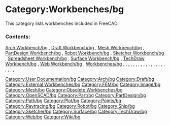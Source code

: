 # Category:Workbenches/bg
This category lists workbenches included in FreeCAD.

### Contents:

[Arch Workbench/bg](Arch_Workbench/bg.md) , [Draft Workbench/bg](Draft_Workbench/bg.md) , [Mesh Workbench/bg](Mesh_Workbench/bg.md) , [PartDesign Workbench/bg](PartDesign_Workbench/bg.md) , [Robot Workbench/bg](Robot_Workbench/bg.md) , [Sketcher Workbench/bg](Sketcher_Workbench/bg.md) , [Spreadsheet Workbench/bg](Spreadsheet_Workbench/bg.md) , [Surface Workbench/bg](Surface_Workbench/bg.md) , [TechDraw Workbench/bg](TechDraw_Workbench/bg.md) , [Web Workbench/bg](Web_Workbench/bg.md) , [Workbenches/bg](Workbenches/bg.md) , , , , , , , , , , , , , , , , , , , , ,

[Category:User Documentation/bg](Category:User_Documentation/bg.md) [Category:Arch/bg](Category:Arch/bg.md) [Category:Draft/bg](Category:Draft/bg.md) [Category:External Workbenches/bg](Category:External_Workbenches/bg.md) [Category:FEM/bg](Category:FEM/bg.md) [Category:Image/bg](Category:Image/bg.md) [Category:Mesh/bg](Category:Mesh/bg.md) [Category:Obsolete Workbenches/bg](Category:Obsolete_Workbenches/bg.md) [Category:OpenSCAD/bg](Category:OpenSCAD/bg.md) [Category:Part/bg](Category:Part/bg.md) [Category:PartDesign/bg](Category:PartDesign/bg.md) [Category:Path/bg](Category:Path/bg.md) [Category:Plot/bg](Category:Plot/bg.md) [Category:Points/bg](Category:Points/bg.md) [Category:Raytracing/bg](Category:Raytracing/bg.md) [Category:Robot/bg](Category:Robot/bg.md) [Category:Ship/bg](Category:Ship/bg.md) [Category:Sketcher/bg](Category:Sketcher/bg.md) [Category:Surface/bg](Category:Surface/bg.md) [Category:TechDraw/bg](Category:TechDraw/bg.md) [Category:Web/bg](Category:Web/bg.md) [Category:Wiki/bg](Category:Wiki/bg.md)
